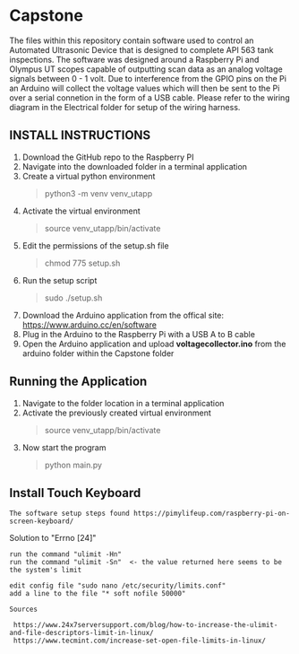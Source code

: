 # Capstone
The files within this repository contain software used to control an Automated Ultrasonic Device that is designed to complete API 563 tank inspections. The software was designed around a Raspberry Pi and Olympus UT scopes capable of outputting scan data as an analog voltage signals between 0 - 1 volt. Due to interference from the GPIO pins on the Pi an Arduino will collect the voltage values which will then be sent to the Pi over a serial connetion in the form of a USB cable. Please refer to the wiring diagram in the Electrical folder for setup of the wiring harness.


  
INSTALL INSTRUCTIONS
----------------   
  
1. Download the GitHub repo to the Raspberry PI
2. Navigate into the downloaded folder in a terminal application
3. Create a virtual python environment 
   >python3 -m venv venv_utapp
4. Activate the virtual environment
   >source venv_utapp/bin/activate
5. Edit the permissions of the setup.sh file 
   >chmod 775 setup.sh
6. Run the setup script 
   >sudo ./setup.sh
7. Download the Arduino application from the offical site: https://www.arduino.cc/en/software
8. Plug in the Arduino to the Raspberry Pi with a USB A to B cable
9. Open the Arduino application and upload **voltagecollector.ino** from the arduino folder within the Capstone folder


Running the Application
--------------

1. Navigate to the folder location in a terminal application
2. Activate the previously created virtual environment
   >source venv_utapp/bin/activate
3. Now start the program
   >python main.py



Install Touch Keyboard
--------
   
    The software setup steps found https://pimylifeup.com/raspberry-pi-on-screen-keyboard/

Solution to "Errno [24]"

    run the command "ulimit -Hn"
    run the command "ulimit -Sn"  <- the value returned here seems to be the system's limit 
  
    edit config file "sudo nano /etc/security/limits.conf"
    add a line to the file "* soft nofile 50000"
  
    Sources
  
     https://www.24x7serversupport.com/blog/how-to-increase-the-ulimit-and-file-descriptors-limit-in-linux/
     https://www.tecmint.com/increase-set-open-file-limits-in-linux/

